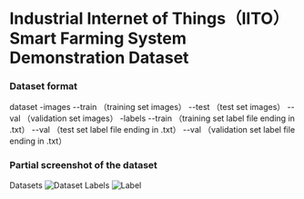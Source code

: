 # Industrial Internet of Things（IITO） Smart Farming System Demonstration Dataset
### Dataset format
dataset
     -images
       	--train    （training set images）
        --test        （test set images）
        --val        （validation set images）
     -labels
       	--train  （training set label file ending in .txt）
        --val			（test set label file ending in .txt）
       	--val			（validation set label file ending in .txt）
### Partial screenshot of the dataset
Datasets
![Dataset](https://github.com/user-attachments/assets/1f6fa525-41ff-4ddb-98bc-8c88e58260dd)
Labels
![Label](https://github.com/user-attachments/assets/2d516fd1-a342-4a3c-adf8-4643a205d5c8)
